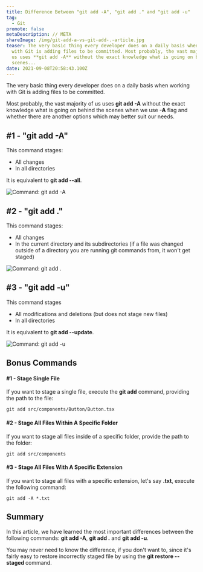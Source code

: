 ```yaml
---
title: Difference Between "git add -A", "git add ." and "git add -u"
tag:
  - Git
promote: false
metaDescription: // META
shareImage: /img/git-add-a-vs-git-add-.-article.jpg
teaser: The very basic thing every developer does on a daily basis when working
  with Git is adding files to be committed. Most probably, the vast majority of
  us uses **git add -A** without the exact knowledge what is going on behind the
  scenes...
date: 2021-09-08T20:58:43.100Z
---
```

The very basic thing every developer does on a daily basis when working with Git is adding files to be committed.

Most probably, the vast majority of us uses **git add -A** without the exact knowledge what is going on behind the scenes when we use **\-A** flag and whether there are another options which may better suit our needs.

## \#1 - "git add -A"

This command stages:

* All changes
* In all directories

It is equivalent to **git add --all**.

![Command: git add -A](/img/screenshot-2021-09-08-at-15.09.12.png "Command: git add -A")

## \#2 - "git add ."

This command stages:

* All changes
* In the current directory and its subdirectories (if a file was changed outside of a directory you are running git commands from, it won't get staged)

![Command: git add .](/img/screenshot-2021-09-08-at-15.11.19.png "Command: git add .")

## \#3 - "git add -u"

This command stages

* All modifications and deletions (but does not stage new files)
* In all directories

It is equivalent to **git add --update**.

![Command: git add -u](/img/screenshot-2021-09-08-at-15.12.20.png "Command: git add -u")

## Bonus Commands

#### \#1 - Stage Single File

If you want to stage a single file, execute the **git add** command, providing the path to the file:

`git add src/components/Button/Button.tsx`

#### \#2 - Stage All Files Within A Specific Folder

If you want to stage all files inside of a specific folder, provide the path to the folder:

`git add src/components`

#### \#3 - Stage All Files With A Specific Extension

If you want to stage all files with a specific extension, let's say **.txt**, execute the following command:

`git add -A *.txt`

## Summary

In this article, we have learned the most important differences between the following commands: **git add -A**, **git add .** and **git add -u**.

You may never need to know the difference, if you don't want to, since it's fairly easy to restore incorrectly staged file by using the **git restore --staged <file>** command.